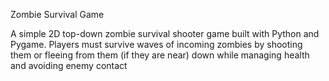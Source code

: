 Zombie Survival Game

A simple 2D top-down zombie survival shooter game built with Python and Pygame. Players must
survive waves of incoming zombies by shooting them or fleeing from them (if they are near) down 
while managing health and avoiding enemy contact

